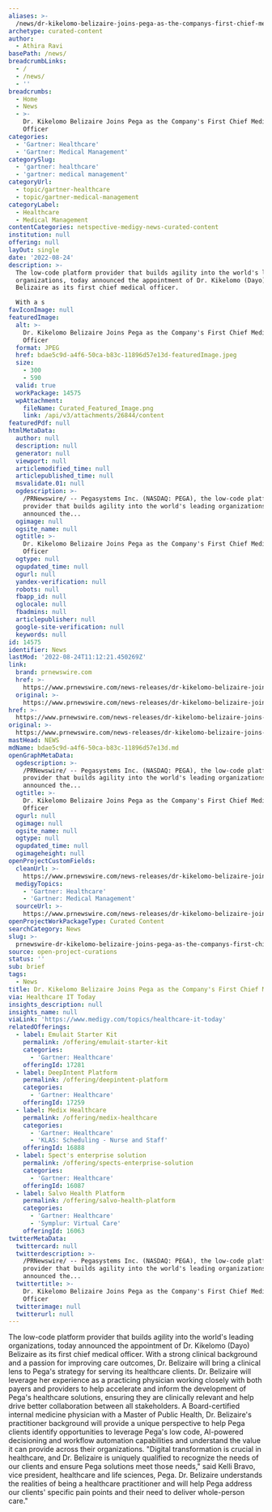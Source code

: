 ```yaml
---
aliases: >-
  /news/dr-kikelomo-belizaire-joins-pega-as-the-companys-first-chief-medical-officer
archetype: curated-content
author:
  - Athira Ravi
basePath: /news/
breadcrumbLinks:
  - /
  - /news/
  - ''
breadcrumbs:
  - Home
  - News
  - >-
    Dr. Kikelomo Belizaire Joins Pega as the Company's First Chief Medical
    Officer
categories:
  - 'Gartner: Healthcare'
  - 'Gartner: Medical Management'
categorySlug:
  - 'gartner: healthcare'
  - 'gartner: medical management'
categoryUrl:
  - topic/gartner-healthcare
  - topic/gartner-medical-management
categoryLabel:
  - Healthcare
  - Medical Management
contentCategories: netspective-medigy-news-curated-content
institution: null
offering: null
layOut: single
date: '2022-08-24'
description: >-
  The low-code platform provider that builds agility into the world's leading
  organizations, today announced the appointment of Dr. Kikelomo (Dayo)
  Belizaire as its first chief medical officer.

  With a s
favIconImage: null
featuredImage:
  alt: >-
    Dr. Kikelomo Belizaire Joins Pega as the Company's First Chief Medical
    Officer
  format: JPEG
  href: bdae5c9d-a4f6-50ca-b83c-11896d57e13d-featuredImage.jpeg
  size:
    - 300
    - 590
  valid: true
  workPackage: 14575
  wpAttachment:
    fileName: Curated_Featured_Image.png
    link: /api/v3/attachments/26844/content
featuredPdf: null
htmlMetaData:
  author: null
  description: null
  generator: null
  viewport: null
  articlemodified_time: null
  articlepublished_time: null
  msvalidate.01: null
  ogdescription: >-
    /PRNewswire/ -- Pegasystems Inc. (NASDAQ: PEGA), the low-code platform
    provider that builds agility into the world's leading organizations, today
    announced the...
  ogimage: null
  ogsite_name: null
  ogtitle: >-
    Dr. Kikelomo Belizaire Joins Pega as the Company's First Chief Medical
    Officer
  ogtype: null
  ogupdated_time: null
  ogurl: null
  yandex-verification: null
  robots: null
  fbapp_id: null
  oglocale: null
  fbadmins: null
  articlepublisher: null
  google-site-verification: null
  keywords: null
id: 14575
identifier: News
lastMod: '2022-08-24T11:12:21.450269Z'
link:
  brand: prnewswire.com
  href: >-
    https://www.prnewswire.com/news-releases/dr-kikelomo-belizaire-joins-pega-as-the-companys-first-chief-medical-officer-301598012.html
  original: >-
    https://www.prnewswire.com/news-releases/dr-kikelomo-belizaire-joins-pega-as-the-companys-first-chief-medical-officer-301598012.html
href: >-
  https://www.prnewswire.com/news-releases/dr-kikelomo-belizaire-joins-pega-as-the-companys-first-chief-medical-officer-301598012.html
original: >-
  https://www.prnewswire.com/news-releases/dr-kikelomo-belizaire-joins-pega-as-the-companys-first-chief-medical-officer-301598012.html
mastHead: NEWS
mdName: bdae5c9d-a4f6-50ca-b83c-11896d57e13d.md
openGraphMetaData:
  ogdescription: >-
    /PRNewswire/ -- Pegasystems Inc. (NASDAQ: PEGA), the low-code platform
    provider that builds agility into the world's leading organizations, today
    announced the...
  ogtitle: >-
    Dr. Kikelomo Belizaire Joins Pega as the Company's First Chief Medical
    Officer
  ogurl: null
  ogimage: null
  ogsite_name: null
  ogtype: null
  ogupdated_time: null
  ogimageheight: null
openProjectCustomFields:
  cleanUrl: >-
    https://www.prnewswire.com/news-releases/dr-kikelomo-belizaire-joins-pega-as-the-companys-first-chief-medical-officer-301598012.html
  medigyTopics:
    - 'Gartner: Healthcare'
    - 'Gartner: Medical Management'
  sourceUrl: >-
    https://www.prnewswire.com/news-releases/dr-kikelomo-belizaire-joins-pega-as-the-companys-first-chief-medical-officer-301598012.html
openProjectWorkPackageType: Curated Content
searchCategory: News
slug: >-
  prnewswire-dr-kikelomo-belizaire-joins-pega-as-the-companys-first-chief-medical-officer
source: open-project-curations
status: ''
sub: brief
tags:
  - News
title: Dr. Kikelomo Belizaire Joins Pega as the Company's First Chief Medical Officer
via: Healthcare IT Today
insights_description: null
insights_name: null
viaLink: 'https://www.medigy.com/topics/healthcare-it-today'
relatedOfferings:
  - label: Emulait Starter Kit
    permalink: /offering/emulait-starter-kit
    categories:
      - 'Gartner: Healthcare'
    offeringId: 17281
  - label: DeepIntent Platform
    permalink: /offering/deepintent-platform
    categories:
      - 'Gartner: Healthcare'
    offeringId: 17259
  - label: Medix Healthcare
    permalink: /offering/medix-healthcare
    categories:
      - 'Gartner: Healthcare'
      - 'KLAS: Scheduling - Nurse and Staff'
    offeringId: 16888
  - label: Spect's enterprise solution
    permalink: /offering/spects-enterprise-solution
    categories:
      - 'Gartner: Healthcare'
    offeringId: 16087
  - label: Salvo Health Platform
    permalink: /offering/salvo-health-platform
    categories:
      - 'Gartner: Healthcare'
      - 'Symplur: Virtual Care'
    offeringId: 16063
twitterMetaData:
  twittercard: null
  twitterdescription: >-
    /PRNewswire/ -- Pegasystems Inc. (NASDAQ: PEGA), the low-code platform
    provider that builds agility into the world's leading organizations, today
    announced the...
  twittertitle: >-
    Dr. Kikelomo Belizaire Joins Pega as the Company's First Chief Medical
    Officer
  twitterimage: null
  twitterurl: null
---
```

<p>The low-code platform provider that builds agility into the world's leading organizations, today announced the appointment of Dr. Kikelomo (Dayo) Belizaire as its first chief medical officer.
With a strong clinical background and a passion for improving care outcomes, Dr. Belizaire will bring a clinical lens to Pega's strategy for serving its healthcare clients.
Dr. Belizaire will leverage her experience as a practicing physician working closely with both payers and providers to help accelerate and inform the development of Pega's healthcare solutions, ensuring they are clinically relevant and help drive better collaboration between all stakeholders. A Board-certified internal medicine physician with a Master of Public Health, Dr. Belizaire's practitioner background will provide a unique perspective to help Pega clients identify opportunities to leverage Pega's low code, AI-powered decisioning and workflow automation capabilities and understand the value it can provide across their organizations.
"Digital transformation is crucial in healthcare, and Dr. Belizaire is uniquely qualified to recognize the needs of our clients and ensure Pega solutions meet those needs," said Kelli Bravo, vice president, healthcare and life sciences, Pega.
Dr. Belizaire understands the realities of being a healthcare practitioner and will help Pega address our clients' specific pain points and their need to deliver whole-person care."</p>